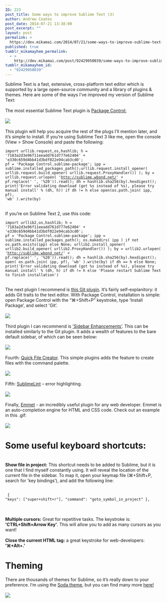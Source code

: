 ```yaml
---
ID: 223
post_title: Some ways to improve Sublime Text (3)
author: Andrew Coates
post_date: 2014-07-21 13:38:00
post_excerpt: ""
layout: post
permalink: >
  https://dev.mikamai.com/2014/07/21/some-ways-to-improve-sublime-text-3/
published: true
tumblr_mikamayhem_permalink:
  - >
    http://dev.mikamai.com/post/92429950039/some-ways-to-improve-sublime-text-3
tumblr_mikamayhem_id:
  - "92429950039"
---
```

Sublime Text is a fast, extensive, cross-platform text editor which is supported by a large open-source community and a library of plugins &amp; themes. Here are some of the ways I&rsquo;ve improved my version of Sublime Text: 
<br /><br />
The most essential Sublime Text plugin is <a href="https://sublime.wbond.net/">Package Control:</a>
<br /><br /><img src="http://68.media.tumblr.com/66781e1292675d538a2228dc20286330/tumblr_inline_n9261g3v1w1s7zrue.png" /><br /><br />
This plugin will help you acquire the rest of the plugs I&rsquo;ll mention later, and it&rsquo;s simple to install. If you&rsquo;re using Sublime Text 3 like me, open the console (View &gt; Show Console) and paste the following: 
<br /><pre><code>import urllib.request,os,hashlib; h = '7183a2d3e96f11eeadd761d777e62404' + 'e330c659d4bb41d3bdf022e94cab3cd0'; pf = 'Package Control.sublime-package'; ipp = sublime.installed_packages_path();urllib.request.install_opener( urllib.request.build_opener( urllib.request.ProxyHandler()) ); by = urllib.request.urlopen( 'http://sublime.wbond.net/' + pf.replace(' ', '%20')).read(); dh = hashlib.sha256(by).hexdigest(); print('Error validating download (got %s instead of %s), please try manual install' % (dh, h)) if dh != h else open(os.path.join( ipp, pf), 'wb' ).write(by)</code></pre>
<br />
If you&rsquo;re on Sublime Text 2, use this code: 
<br /><pre><code>import urllib2,os,hashlib; h = '7183a2d3e96f11eeadd761d777e62404' + 'e330c659d4bb41d3bdf022e94cab3cd0'; pf = 'Package Control.sublime-package'; ipp = sublime.installed_packages_path(); os.makedirs( ipp ) if not os.path.exists(ipp) else None; urllib2.install_opener( urllib2.build_opener( urllib2.ProxyHandler()) ); by = urllib2.urlopen( 'http://sublime.wbond.net/' + pf.replace(' ', '%20')).read(); dh = hashlib.sha256(by).hexdigest(); open( os.path.join( ipp, pf), 'wb' ).write(by) if dh == h else None; print('Error validating download (got %s instead of %s), please try manual install' % (dh, h) if dh != h else 'Please restart Sublime Text to finish installation') </code></pre>
<br />
The next plugin I recommend is <a href="https://github.com/kemayo/sublime-text-git/wiki">this Git plugin</a>. It&rsquo;s fairly self-explanitory: it adds Git traits to the text editor. With Package Control, installation is simple: open Package Control with the &ldquo;⌘+Shift+P&rdquo; keystroke, type &lsquo;Install Package&rsquo;, and select 'Git&rsquo;. 
<br /><br /><img src="http://68.media.tumblr.com/895cd2f1e03acc43910c99dab4916494/tumblr_inline_n92a8bScae1s7zrue.png" /><br /><br />
Third plugin I can recommend is <a href="https://github.com/titoBouzout/SideBarEnhancements">'Sidebar Enhancements&rsquo;</a>. This can be installed similarly to the Git plugin. It adds a wealth of features to the bare default sidebar, of which can be seen below:
<br /><br /><img src="http://68.media.tumblr.com/5e68fcd0d4e7bc2504a266274e2c5116/tumblr_inline_n92b5svr7o1s7zrue.png" /><br /><br />
Fourth: <a href="https://github.com/noklesta/SublimeQuickFileCreator">Quick File Creator</a>. This simple plugins adds the feature to create files with the command palette. 
<br /><br /><img src="http://68.media.tumblr.com/e115823d6079eb104d596f201706e353/tumblr_inline_n92c5k8iT11s7zrue.png" /><br /><br />
Fifth: <a href="https://github.com/lunixbochs/sublimelint">SublimeLint</a> &ndash; error highlighting.
<br /><br /><img src="http://68.media.tumblr.com/6b1f0f99656fde473857cb78e98817dd/tumblr_inline_n92c9rvm8v1s7zrue.png" /><br /><br />
Finally, <a href="https://github.com/sergeche/emmet-sublime">Emmet</a> - an incredibly useful plugin for any web developer. Emmet is an auto-completion engine for HTML and CSS code. Check out an example in this .gif:
<br /><br /><img src="http://68.media.tumblr.com/0b3d2f908cb07a22dc956940e245e4b3/tumblr_inline_n92drxdxz51s7zrue.gif" /><h1>Some useful keyboard shortcuts:</h1>
<br /><b>Show file in project:</b> This shortcut needs to be added to Sublime, but it is one that I find myself constantly using. It will reveal the location of the current file in the sidebar. To map it, open your keymap file (⌘+Shift+P, search for 'key bindings&rsquo;), and add the following line:
<br /><br /><pre><code>	{ "keys": ["super+shift+r"], "command": "goto_symbol_in_project" }, </code></pre>
<br /><br /><b>Multiple cursors:</b> Great for repetitive tasks. The keystroke is: <b>'CTRL+Shift+Arrow Key&rsquo;</b>. This will allow you to add as many cursors as you want!
<br /><br /><b>Close the current HTML tag:</b> a great keystroke for web-developers: <b>'⌘+Alt+.&rsquo;</b>
<br /><h1>Theming</h1>
There are thousands of themes for Sublime, so it&rsquo;s really down to your preference. I&rsquo;m using the <a href="https://github.com/buymeasoda/soda-theme/">Soda theme</a>, but you can find many more <a href="http://colorsublime.com/">here!</a>
<br /><br /><img src="http://68.media.tumblr.com/fb238ef149c16b9b132da0a7d3998f21/tumblr_inline_n92dko3HTc1s7zrue.png" />